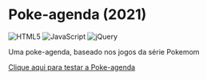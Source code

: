 # **Poke-agenda (2021)**

![HTML5](https://img.shields.io/badge/html5-%23E34F26.svg?style=for-the-badge&logo=html5&logoColor=white)
![JavaScript](https://img.shields.io/badge/javascript-%23323330.svg?style=for-the-badge&logo=javascript&logoColor=%23F7DF1E)
![jQuery](https://img.shields.io/badge/jquery-%230769AD.svg?style=for-the-badge&logo=jquery&logoColor=white)

Uma poke-agenda, baseado nos jogos da série Pokemom 

[Clique aqui para testar a  Poke-agenda](https://43d.github.io/pokeagenda/)